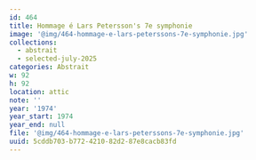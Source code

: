 ```yaml
---
id: 464
title: Hommage é Lars Petersson's 7e symphonie
image: '@img/464-hommage-e-lars-peterssons-7e-symphonie.jpg'
collections:
  - abstrait
  - selected-july-2025
categories: Abstrait
w: 92
h: 92
location: attic
note: ''
year: '1974'
year_start: 1974
year_end: null
file: '@img/464-hommage-e-lars-peterssons-7e-symphonie.jpg'
uuid: 5cddb703-b772-4210-82d2-87e8cacb83fd
---
```


